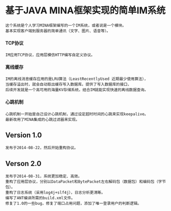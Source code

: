 基于JAVA MINA框架实现的简单IM系统
=================================
    这个系统是个人学习MINA框架编写的一个IM系统，或者说是一个模块。
    基本实现客户端到服务器的简单通讯（文字、图片、语音等）。

#### TCP协议
    IM应用TCP协议，应用层模仿HTTP编写自定义协议。

#### 离线缓存
    IM的离线消息缓存应用的是LRU算法（LeastRecentlyUsed 近期最少使用算法），
    当缓存溢出时，就会自动取出缓存写入数据库。提供了写入数据库的接口，
    后续开发就是一个高可用的海量KV存储系统，结合IM就能实现快速的离线数据查询。
    
#### 心跳机制
    心跳机制一开始是自己设计心跳机制，通过设定超时时间的心跳来实现keepalive。
    最新改用了MINA集成的心跳过滤器来实现。
   
    
## Version 1.0
    发布于2014-08-22，然后开始重构协议。
    
## Verson 2.0
    发布于2014-08-31，系统更加稳定、高效。
    重构了应用层协议，分别以DataPacket和BytePacket左右解码包（数据包）和编码包（字节包）。
    重构了日志系统（采用log4j+slf4j），日志分析更清晰。
    编写了ANT编译所需的build.xml文件。
    修复了1.0的一些bug，修复了端口占用问题，添加了唯一登录用户的判断逻辑。

